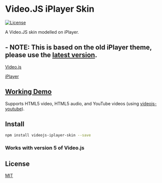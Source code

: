 # Video.JS iPlayer Skin

[![License](https://img.shields.io/badge/license-MIT-blue.svg?style=flat-square)](https://github.com/VD39/videojs-iplayer-skin/blob/master/LICENSE)

A Video.JS skin modelled on iPlayer.

## - NOTE: This is based on the old iPlayer theme, please use the [latest version](https://github.com/VD39/videojs-iplayer-skin-1).

[Video.js](http://www.videojs.com/)

[iPlayer](http://www.bbc.co.uk/iplayer)

## [Working Demo](https://vd39.github.io/videojs-iplayer-skin/example/)

Supports HTML5 video, HTML5 audio, and YouTube videos (using [videojs-youtube](https://github.com/videojs/videojs-youtube)).

## Install

```sh
npm install videojs-iplayer-skin --save
```

### Works with version 5 of Video.js

## License
[MIT](https://github.com/VD39/videojs-iplayer-skin/blob/master/LICENSE)
